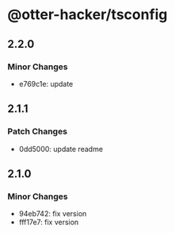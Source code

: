 # @otter-hacker/tsconfig

## 2.2.0

### Minor Changes

- e769c1e: update

## 2.1.1

### Patch Changes

- 0dd5000: update readme

## 2.1.0

### Minor Changes

- 94eb742: fix version
- fff17e7: fix version
